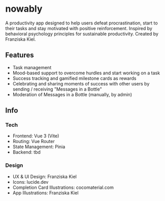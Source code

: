 # nowably

A productivity app designed to help users defeat procrastination, start to their tasks and stay motivated with positive reinforcement. Inspired by behavioral psychology principles for sustainable productivity. Created by Franziska Kiel.

## Features

- Task management
- Mood-based support to overcome hurdles and start working on a task
- Success tracking and gamified milestone cards as rewards
- Celebrating and sharing moments of success with other users by sending / receiving "Messages in a Bottle"
- Moderation of Messages in a Bottle (manually, by admin)

## Info

### Tech

- Frontend: Vue 3 (Vite)
- Routing: Vue Router
- State Management: Pinia
- Backend: tbd

### Design

- UX & UI Design: Franziska Kiel
- Icons: lucide.dev
- Completion Card Illustrations: cocomaterial.com
- App Illustrations: Franziska Kiel
